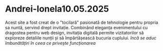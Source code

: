 # Andrei-Ionela10.05.2025
Acest site a fost creat de o "tocilară" pasionată de tehnologie pentru propria sa nuntă, servind drept invitație. Combinând eleganța evenimentului cu dragostea pentru web design, invitația digitală permite vizitatorilor să exploreze detaliile nunții și să împărtășească bucuria cuplului. *încă se aduc îmbunătățiri în ceea ce privește funcționarea*
